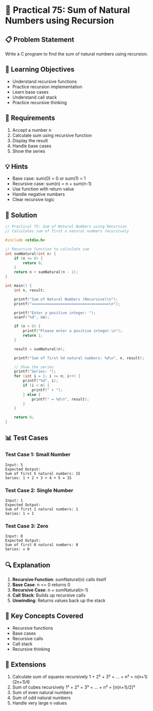 # 🎯 Practical 75: Sum of Natural Numbers using Recursion

## 📋 Problem Statement

Write a C program to find the sum of natural numbers using recursion.

## 🎯 Learning Objectives

- Understand recursive functions
- Practice recursion implementation
- Learn base cases
- Understand call stack
- Practice recursive thinking

## 📝 Requirements

1. Accept a number n
2. Calculate sum using recursive function
3. Display the result
4. Handle base cases
5. Show the series

## 💡 Hints

- Base case: sum(0) = 0 or sum(1) = 1
- Recursive case: sum(n) = n + sum(n-1)
- Use function with return value
- Handle negative numbers
- Clear recursive logic

## 🔧 Solution

```c
// Practical 75: Sum of Natural Numbers using Recursion
// Calculates sum of first n natural numbers recursively

#include <stdio.h>

// Recursive function to calculate sum
int sumNatural(int n) {
    if (n <= 0) {
        return 0;
    }
    return n + sumNatural(n - 1);
}

int main() {
    int n, result;

    printf("Sum of Natural Numbers (Recursive)\n");
    printf("===================================\n");

    printf("Enter a positive integer: ");
    scanf("%d", &n);

    if (n < 0) {
        printf("Please enter a positive integer.\n");
        return 1;
    }

    result = sumNatural(n);

    printf("Sum of first %d natural numbers: %d\n", n, result);

    // Show the series
    printf("Series: ");
    for (int i = 1; i <= n; i++) {
        printf("%d", i);
        if (i < n) {
            printf(" + ");
        } else {
            printf(" = %d\n", result);
        }
    }

    return 0;
}
```

## 📊 Test Cases

### Test Case 1: Small Number
```
Input: 5
Expected Output:
Sum of first 5 natural numbers: 15
Series: 1 + 2 + 3 + 4 + 5 = 15
```

### Test Case 2: Single Number
```
Input: 1
Expected Output:
Sum of first 1 natural numbers: 1
Series: 1 = 1
```

### Test Case 3: Zero
```
Input: 0
Expected Output:
Sum of first 0 natural numbers: 0
Series: = 0
```

## 🔍 Explanation

1. **Recursive Function**: sumNatural(n) calls itself
2. **Base Case**: n <= 0 returns 0
3. **Recursive Case**: n + sumNatural(n-1)
4. **Call Stack**: Builds up recursive calls
5. **Unwinding**: Returns values back up the stack

## 🎯 Key Concepts Covered

- Recursive functions
- Base cases
- Recursive calls
- Call stack
- Recursive thinking

## 🚀 Extensions

1. Calculate sum of squares recursively
1 + 2² + 3² + ... + n² = n(n+1)(2n+1)/6
2. Sum of cubes recursively
1³ + 2³ + 3³ + ... + n³ = [n(n+1)/2]²
3. Sum of even natural numbers
4. Sum of odd natural numbers
5. Handle very large n values